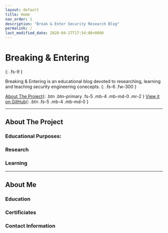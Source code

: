 ```yaml
---
layout: default
title: Home
nav_order: 1
description: "Break & Enter Security Research Blog"
permalink: /
last_modified_date: 2020-04-27T17:54:08+0000
---
```


# Breaking & Entering
{: .fs-9 }

Breaking & Entering is an educational blog devoted to researching, learning and teaching security engineering conecepts.
{: .fs-6 .fw-300 }

[About The Project](#about-the-project){: .btn .btn-primary .fs-5 .mb-4 .mb-md-0 .mr-2 } [View it on GitHub](https://github.com/EmmanuelChristianos/EmmanuelChristianos.github.io){: .btn .fs-5 .mb-4 .mb-md-0 }

---
## About The Project

### Educational Purposes:

### Research

### Learning
---
## About Me
### Education
### Certificiates
### Contact Information

